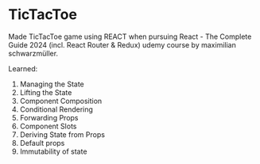 # TicTacToe

Made TicTacToe game using REACT when pursuing React - The Complete Guide 2024 (incl. React Router & Redux) udemy course by maximilian schwarzmüller.

Learned:
1. Managing the State
2. Lifting the State
3. Component Composition
4. Conditional Rendering
5. Forwarding Props
6. Component Slots
7. Deriving State from Props
8. Default props
9. Immutability of state
